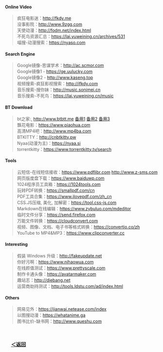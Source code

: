 #### Online Video 
> 疯狂电影迷：http://fkdy.me  
> 没事影院：http://www.9zgg.com  
> 天使动漫：http://fodm.net/index.html  
> 不死鸟资源汇总：https://lai.yuweining.cn/archives/531  
> 喵搜-动漫搜索：https://nyaso.com  
#### Search Engine  
> Google镜像-思谋学术：http://ac.scmor.com   
> Google镜像1 - https://ge.uulucky.com  
> Google镜像2 - http://www.kaseng.top  
> 视频搜索-疯狂影视搜索：http://ifkdy.com  
> 音乐搜索-搜你妹：http://music.sonimei.cn  
> 音乐搜索-不死鸟：https://lai.yuweining.cn/music  
#### BT Download 
> bt之家:[&nbsp;](https://sukebei.nyaa.si)  http://www.btbtt.me  [备用1](http://www.btbtt.co)  [备用2](http://www.btbtt08.com/) [备用3](http://415.net)  
> 飘花电影：https://www.piaohua.com  
> 高清MP4吧：http://www.mp4ba.com  
> BTKITTY：http://cnbtkitty.pw  
> Nyaa(动漫为主)：https://nyaa.si  
> torrentkitty：https://www.torrentkitty.tv/search  
#### Tools 
> 云短信-在线短信接收：https://www.pdflibr.com  http://www.z-sms.com  
> 网页版度盘下载：https://www.baiduwp.com  
> 1024程序员工具箱：https://1024tools.com  
> 玩转PDF转换：https://smallpdf.com/cn  
> PDF工具合集：https://www.ilovepdf.com/zh_cn  
> CSS.JS压缩, 美化, 加解密：https://tool.css-js.com  
> Markdown在线编辑：https://www.zybuluo.com/mdeditor  
> 临时文件分享：https://send.firefox.com  
> 万能文件转换：https://cloudconvert.com  
> 视频、图像、文档、电子书等格式转换：https://convertio.co/zh  
> YouTube to MP4&MP3：https://www.clipconverter.cc  
#### Interesting  
> 假装 Windows 升级：http://fakeupdate.net  
> 你好污啊：https://www.nihaowua.com  
> 在线颜值测试：https://www.prettyscale.com  
> 制作卡通头像：https://avatarmaker.com  
> 趣站志：http://diebang.net  
> 运营商劫持测试：http://tools.ldstu.com/ad/index.html
#### Others   
> 网易见外：https://jianwai.netease.com/index  
> 以图搜动漫：https://whatanime.ga  
> 图书比价-缺书网：http://www.queshu.com
<br/>

### &nbsp;&nbsp;&nbsp;&nbsp; [＜返回](https://github.com/Zephyr006/sharing)
